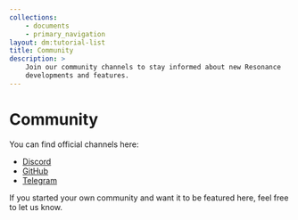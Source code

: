 ```yaml
---
collections: 
    - documents
    - primary_navigation
layout: dm:tutorial-list
title: Community
description: >
    Join our community channels to stay informed about new Resonance 
    developments and features.
---
```


# Community

You can find official channels here:

- [Discord](https://discord.gg/kysUzFqSCK)
- [GitHub](https://github.com/distantmagic/resonance)
- [Telegram](https://t.me/+AQiDhKlsNBRjMmU0)

If you started your own community and want it to be featured here, feel free to 
let us know.
